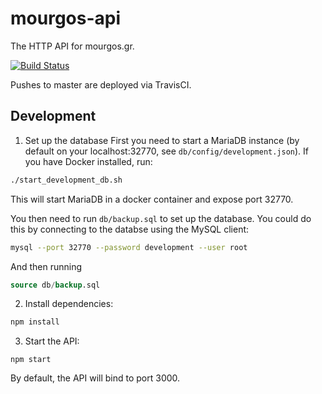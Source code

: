 # mourgos-api
The HTTP API for mourgos.gr.

[![Build Status](https://travis-ci.org/MourgosTeam/mourgos-api.svg?branch=master)](https://travis-ci.org/MourgosTeam/mourgos-api)

Pushes to master are deployed via TravisCI.

## Development

1. Set up the database
First you need to start a MariaDB instance (by default on your localhost:32770, see `db/config/development.json`). If you have Docker installed, run:

```bash
./start_development_db.sh
```

This will start MariaDB in a docker container and expose port 32770.

You then need to run `db/backup.sql` to set up the database. You could do this by connecting to the databse using the MySQL client:
```bash
mysql --port 32770 --password development --user root
```

And then running

```sql
source db/backup.sql
```

2. Install dependencies:

```bash
npm install
```

3. Start the API:

```
npm start
```

By default, the API will bind to port 3000.
